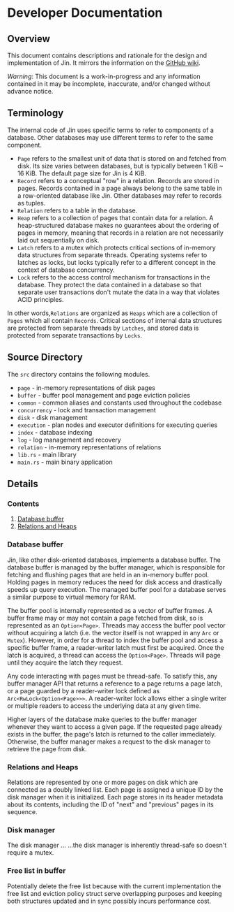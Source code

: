 # Developer Documentation

## Overview
This document contains descriptions and rationale for the design and implementation of Jin. It 
mirrors the information on the [GitHub wiki](https://github.com/shoyo/jin/wiki).

*Warning*: This document is a work-in-progress and any information contained in it may be 
incomplete, inaccurate, and/or changed without advance notice.

## Terminology
The internal code of Jin uses specific terms to refer to components of a database. Other 
databases may use different terms to refer to the same component.

* `Page` refers to the smallest unit of data that is stored on and fetched from disk. Its size 
  varies between databases, but is typically between 1 KiB ~ 16 KiB. The default page size for 
  Jin is 4 KiB.
* `Record` refers to a conceptual "row" in a relation. Records are stored in pages. Records 
  contained in a page always belong to the same table in a row-oriented database like Jin. Other 
  databases may refer to records as tuples.
* `Relation` refers to a table in the database.
* `Heap` refers to a collection of pages that contain data for a relation. A heap-structured 
  database makes no guarantees about the ordering of pages in memory, meaning that records in a 
  relation are not necessarily laid out sequentially on disk.
* `Latch` refers to a mutex which protects critical sections of in-memory data structures from
  separate threads. Operating systems refer to latches as locks, but locks typically refer to a 
  different concept in the context of database concurrency.
* `Lock` refers to the access control mechanism for transactions in the database. They protect the 
  data contained in a database so that separate user transactions don't mutate the data in a way 
  that violates ACID principles.
  
In other words,`Relations` are organized as `Heaps` which are a collection of `Pages` which all 
contain `Records`. Critical sections of internal data structures are protected from separate threads by 
`Latches`, and stored data is protected from separate transactions by `Locks`.

## Source Directory
The `src` directory contains the following modules.
* `page` - in-memory representations of disk pages
* `buffer` - buffer pool management and page eviction policies
* `common` - common aliases and constants used throughout the codebase
* `concurrency` - lock and transaction management
* `disk` - disk management
* `execution` - plan nodes and executor definitions for executing queries
* `index` - database indexing
* `log` - log management and recovery
* `relation` - in-memory representations of relations
* `lib.rs` - main library 
* `main.rs` - main binary application

## Details 

### Contents
1. [Database buffer](#database-buffer)
2. [Relations and Heaps](#relations-and-heaps)

### Database buffer
Jin, like other disk-oriented databases, implements a database buffer. The 
database buffer is managed by the buffer manager, which is responsible for fetching and
flushing pages that are held in an in-memory buffer pool. Holding pages in memory reduces the 
need for disk access and drastically speeds up query execution. The managed buffer pool for a
database serves a similar purpose to virtual memory for RAM.

The buffer pool is internally represented as a vector of buffer frames. A buffer frame may or 
may not contain a page fetched from disk, so is represented as an `Option<Page>`. Threads may 
access the buffer pool vector without acquiring a latch (i.e. the vector itself is not wrapped 
in any `Arc` or `Mutex`). However, in order for a thread to index the buffer pool and access a 
specific buffer frame, a reader-writer latch must first be acquired. Once the latch is acquired, 
a thread can access the `Option<Page>`. Threads will page until they acquire the latch they
request.

Any code interacting with pages must be thread-safe. To satisfy this, any buffer manager API 
that returns a reference to a page returns a page latch, or a page guarded by a reader-writer
lock defined as `Arc<RwLock<Option<Page>>>`. A reader-writer lock allows either a single writer 
or multiple readers to access the underlying data at any given time.

Higher layers of the database make queries to the buffer manager whenever they want to access a 
given page. If the requested page already exists in the buffer, the page's latch is returned
to the caller immediately. Otherwise, the buffer manager makes a request to the disk manager to
retrieve the page from disk.


### Relations and Heaps
Relations are represented by one or more pages on disk which are connected as a doubly linked 
list. Each page is assigned a unique ID by the disk manager when it is initialized. Each page 
stores in its header metadata about its contents, including the ID of "next" and "previous"
pages in its sequence.

### Disk manager
The disk manager ...
...the disk manager is inherently thread-safe so doesn't require a mutex.

### Free list in buffer
Potentially delete the free list because with the current implementation the free list and 
eviction policy struct serve overlapping purposes and keeping both structures updated and in 
sync possibly incurs performance cost.